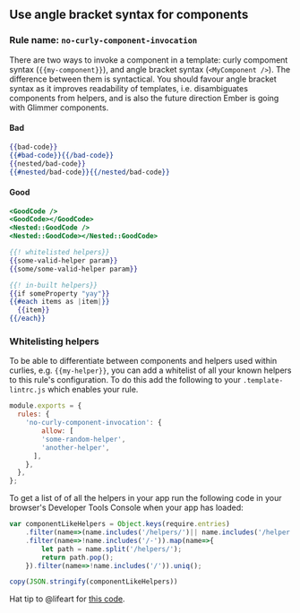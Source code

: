 ## Use angle bracket syntax for components

### Rule name: `no-curly-component-invocation`

There are two ways to invoke a component in a template: curly compoment syntax (`{{my-component}}`), and angle bracket syntax (`<MyComponent />`). The difference between them is syntactical. You should favour angle bracket syntax as it improves readability of templates, i.e. disambiguates components from helpers, and is also the future direction Ember is going with Glimmer components.

#### Bad

```hbs
{{bad-code}}
{{#bad-code}}{{/bad-code}}
{{nested/bad-code}}
{{#nested/bad-code}}{{/nested/bad-code}}
```

#### Good

```hbs
<GoodCode />
<GoodCode></GoodCode>
<Nested::GoodCode />
<Nested::GoodCode></Nested::GoodCode>

{{! whitelisted helpers}}
{{some-valid-helper param}}
{{some/some-valid-helper param}}

{{! in-built helpers}}
{{if someProperty "yay"}}
{{#each items as |item|}}
  {{item}}
{{/each}}
```

### Whitelisting helpers
To be able to differentiate between components and helpers used within curlies, e.g. `{{my-helper}}`, you can add a whitelist of all your known helpers to this rule's configuration. To do this add the following to your `.template-lintrc.js` which enables your rule.

```js
module.exports = {
  rules: {
    'no-curly-component-invocation': {
        allow: [
        'some-random-helper',
        'another-helper',
      ],
    },
  },
};
```

To get a list of of all the helpers in your app run the following code in your browser's Developer Tools Console when your app has loaded:

``` js
var componentLikeHelpers = Object.keys(require.entries)
    .filter(name=>(name.includes('/helpers/')|| name.includes('/helper')))
    .filter(name=>!name.includes('/-')).map(name=>{
        let path = name.split('/helpers/');
        return path.pop();
    }).filter(name=>!name.includes('/')).uniq();

copy(JSON.stringify(componentLikeHelpers))
```

Hat tip to @lifeart for [this code](https://github.com/lifeart/ember-ast-hot-load#how-to-use-this-addon).